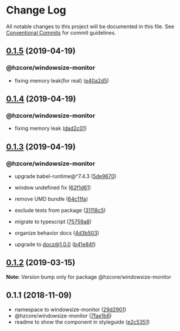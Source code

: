 # Change Log

All notable changes to this project will be documented in this file.
See [Conventional Commits](https://conventionalcommits.org) for commit guidelines.

## [0.1.5](https://github.com/hzdg/hz-core/compare/@hzcore/windowsize-monitor@0.1.4...@hzcore/windowsize-monitor@0.1.5) (2019-04-19)


### @hzcore/windowsize-monitor

* fixing memory leak(for real) ([e40a2d5](https://github.com/hzdg/hz-core/commit/e40a2d5))


## [0.1.4](https://github.com/hzdg/hz-core/compare/@hzcore/windowsize-monitor@0.1.3...@hzcore/windowsize-monitor@0.1.4) (2019-04-19)


### @hzcore/windowsize-monitor

* fixing memory leak ([dad2c01](https://github.com/hzdg/hz-core/commit/dad2c01))


## [0.1.3](https://github.com/hzdg/hz-core/compare/@hzcore/windowsize-monitor@0.1.2...@hzcore/windowsize-monitor@0.1.3) (2019-04-19)


### @hzcore/windowsize-monitor

* upgrade babel-runtime@^7.4.3 ([5de9670](https://github.com/hzdg/hz-core/commit/5de9670))
* window undefined fix ([62f1d61](https://github.com/hzdg/hz-core/commit/62f1d61))
* remove UMD bundle ([64c11fa](https://github.com/hzdg/hz-core/commit/64c11fa))
* exclude tests from package ([31118c5](https://github.com/hzdg/hz-core/commit/31118c5))
* migrate to typescript ([75759a8](https://github.com/hzdg/hz-core/commit/75759a8))

* organize behavior docs ([4d3b503](https://github.com/hzdg/hz-core/commit/4d3b503))
* upgrade to docz@1.0.0 ([b41e84f](https://github.com/hzdg/hz-core/commit/b41e84f))


## [0.1.2](https://github.com/hzdg/hz-core/compare/@hzcore/windowsize-monitor@0.1.1...@hzcore/windowsize-monitor@0.1.2) (2019-03-15)

**Note:** Version bump only for package @hzcore/windowsize-monitor





## 0.1.1 (2018-11-09)


* namespace to windowsize-monitor ([29d2901](https://github.com/hzdg/hz-core/commit/29d2901))
* @hzcore/windowsize-monitor ([7fae1b6](https://github.com/hzdg/hz-core/commit/7fae1b6))
* readme to show the component in styleguide ([e2c5351](https://github.com/hzdg/hz-core/commit/e2c5351))
